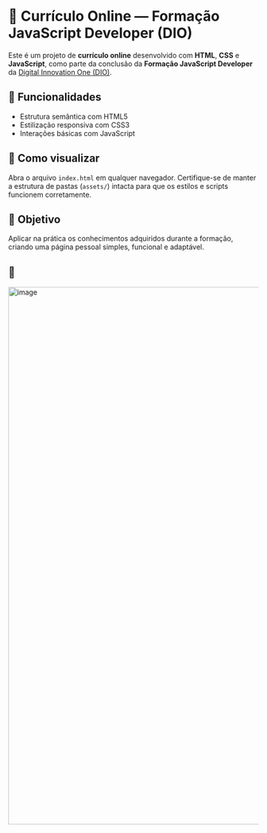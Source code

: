 # 💼 Currículo Online — Formação JavaScript Developer (DIO)

Este é um projeto de **currículo online** desenvolvido com **HTML**, **CSS** e **JavaScript**, como parte da conclusão da **Formação JavaScript Developer** da [Digital Innovation One (DIO)](https://www.dio.me/).

## 🚀 Funcionalidades

- Estrutura semântica com HTML5  
- Estilização responsiva com CSS3  
- Interações básicas com JavaScript

## 📁 Como visualizar

Abra o arquivo `index.html` em qualquer navegador. Certifique-se de manter a estrutura de pastas (`assets/`) intacta para que os estilos e scripts funcionem corretamente.

## 📌 Objetivo

Aplicar na prática os conhecimentos adquiridos durante a formação, criando uma página pessoal simples, funcional e adaptável.

## 📸

<img width="1920" height="1080" alt="image" src="https://github.com/user-attachments/assets/e957f6ce-c017-4698-aa80-a97802b8ad70" />


